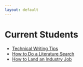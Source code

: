 ```yaml
---
layout: default
---
```

# Current Students

* [Technical Writing Tips](writing)
* [How to Do a Literature Search](litsearch)
* [How to Land an Industry Job](jobsearch)




